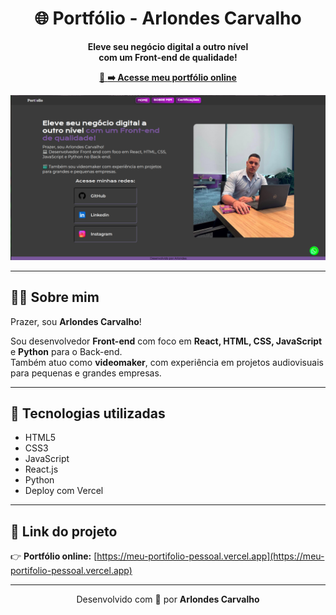 <h1 align="center">🌐 Portfólio - Arlondes Carvalho</h1>

<p align="center">
  <strong>Eleve seu negócio digital a outro nível <br> com um Front-end de qualidade!</strong>
</p>

<p align="center">
  <a href="https://meu-portifolio-pessoal.vercel.app" target="_blank">
    🔗 <strong>➡️ Acesse meu portfólio online</strong>
  </a>
</p>

![Capa do portfólio](./assets/capa.png)

---

## 👨‍💻 Sobre mim

Prazer, sou **Arlondes Carvalho**!

Sou desenvolvedor **Front-end** com foco em **React, HTML, CSS, JavaScript** e **Python** para o Back-end.  
Também atuo como **videomaker**, com experiência em projetos audiovisuais para pequenas e grandes empresas.

---

## 🚀 Tecnologias utilizadas

- HTML5  
- CSS3  
- JavaScript  
- React.js  
- Python  
- Deploy com Vercel

---

## 🔗 Link do projeto

👉 **Portfólio online:** [https://meu-portifolio-pessoal.vercel.app](https://meu-portifolio-pessoal.vercel.app)

---

<p align="center">
  Desenvolvido com 💜 por <strong>Arlondes Carvalho</strong>
</p>
